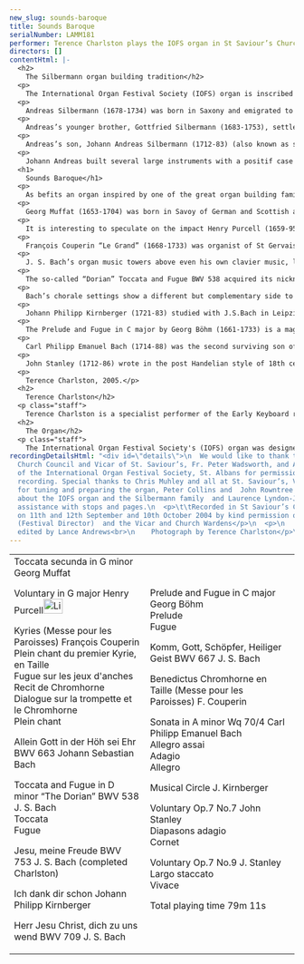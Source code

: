 ```yaml
---
new_slug: sounds-baroque
title: Sounds Baroque
serialNumber: LAMM181
performer: Terence Charlston plays the IOFS organ in St Saviour’s Church, St Albans
directors: []
contentHtml: |-
  <h2>
    The Silbermann organ building tradition</h2>
  <p>
    The International Organ Festival Society (IOFS) organ is inscribed by its builder, Peter Collins, with the dedication ‘A homage to Andreas Silbermann.’</p>
  <p>
    Andreas Silbermann (1678-1734) was born in Saxony and emigrated to Strasbourg in his twenties. After training with Eugen Casparini in Görlitz and Friedrich Ring in Strasbourg, he repaired several monastic instruments in Alsace. Although largely based in Strasbourg, he spent two years working in Paris for François Thierry. He also knew the French organist Louis Marchand (who famously fled from an organ playing contest with J. S. Bach) and the Austrian organ builder J. C. Egedacher.</p>
  <p>
    Andreas’s younger brother, Gottfried Silbermann (1683-1753), settled in Freiberg and was an influential maker of organs, most famously in Dresden. He became a wealthy man and knew many of the important central German players, including J. S. Bach. He was also celebrated for the pianos he built for Frederick the Great and for his clavichords (C. P. E. Bach was so devoted to his Silbermann clavichord, he wrote a piece of music about it).</p>
  <p>
    Andreas’s son, Johann Andreas Silbermann (1712-83) (also known as simply ‘Andreas’) learnt his trade at an early age from his father. He worked with his brothers in the family workshop in Strasbourg and made a study tour of important instruments in central Germany in 1741. He built over 50 organs in Alsace, Lorraine, Baden and Switzerland and knew the work of other organ builders, including Riepp and Gabler in Germany and François Thierry of the dynasty which built and maintained the Couperin organ in St Gervais, Paris. His pupils included J. A. Stein, the pioneer of the Viennese piano.</p>
  <p>
    Johann Andreas built several large instruments with a positif case behind the players back (Strasbourg, St Thomas, 1741 and Soultz-Haut-Rhin, 1750). Smaller organs included the second division within the main case above the player, a common trend in organ construction throughout Europe at this time. In this respect the IOFS organ is similar to the surviving 19-stop organ he built for St Georges, Châternois built in 1765.</p>
  <h1>
    Sounds Baroque</h1>
  <p>
    As befits an organ inspired by one of the great organ building families of the high Baroque, the music of Bach and his circle figures prominently on this disc. Representative works of Johann Sebastian are set alongside less familiar works by his most famous son, one of his pupils, Kirnberger, his near contemporary, Böhm, and by his French contemporary, the organist to Louis XIV, François Couperin. The IOFS organ embraces a certain spirit of entente cordiale in which the French, German and, to a lesser degree, Italian styles have been amalgamated. The music of Muffat and Purcell epitomises the ‘international’ stlye in Baroque music and, in tribute to the organ’s English maker, John Stanley carries the spirit of the Baroque into the post-Handelian age.</p>
  <p>
    Georg Muffat (1653-1704) was born in Savoy of German and Scottish ancestry and considered himself a pioneer in the introduction of the French and Italian musical styles to the German speaking lands. He spent his youth in Alsace and travelled widely before becoming organist to the Archbishop of Salzburg in 1677. He left Salzburg in 1687 and ended his days in the court of the Bishop of Passau. Muffat studied with the doyen of French music, Lully (who happened to be an Italian) and with Pasquini in Rome where he also met Corelli. He composed almost exclusively instrumental music, including several sets of Concerti Grossi after Corelli and a remarkable early violin sonata. Muffat published his organ music in Apparatus musico-organisticus (1690), including 12 organ toccatas arranged in the order of the church modes. The toccatas are modelled on the multi-sectional works of Frescobaldi and Pasquini with extreme contrasts of mood and material between sections. The French style is clearly evident in the use of dance meters and dotted rhythms. Muffat uses a system of symbols to indicate the precise ornamentation, indicates when and where the pedals should be used and the whole is beautifully and faultlessly engraved. Toccata secunda is a dark and severe work. The opening monumental chords establish the tonality of the mode while the following allegro section has a rhythmically unsettled character similar to the Corellian trio-sonata texture and its stock sequences made more poignant by its rhythmically unsettled character. This in turn becomes freer and slower, introducing the central section, an eerie fugue, strangely reminiscent of the night music in Purcell’s Fairy Queen. The final section returns to the mood of the opening allegro with massive chords and suspensions drawing the work to its powerful conclusion.</p>
  <p>
    It is interesting to speculate on the impact Henry Purcell (1659-95) would have had on eighteenth century music had he not been so tragically short lived. Of the same generation as Böhm and Muffat, he would surely have had a greater impact on Handel and his English imitators. Purcell rose to early fame in London and in addition to his court appointments and successes in the London theatre, he was organist of Westminster Abbey from 1679 until his death. His exquisite Voluntary in G major offers a tantalizing glimpse of his organ playing. It opens in the improvised style which accompanied the elevation of the host at mass and concludes with a brief Italian canzona. Purcell may well have heard such pieces from the many foreign organists in London during the late seventeenth century. He already knew some north German music from Draghi and his teacher John Blow and possibly through the emigré organ builder Bernard Smith, who was organist at St. Margaret’s, Westminster, the Abbey’s sister church. Along with Draghi and Blow, Purcell took part in a trial of organs in the Temple Church which became popularly known as the “battle of the organs”. Draghi championed an instrument by Renatus Harris while Blow and his pupil Purcell demonstrated the virtues of an instrument by Bernard Smith.</p>
  <p>
    François Couperin “Le Grand” (1668-1733) was organist of St Gervais in the Marais district of Paris from 1685 to 1723 and from 1693 was one of the four organists to the Royal Chapel. Two years before his court appointment, he had established his organ playing credentials through the publication of his first and only surviving book of organ pieces, the Pièces d’Orgue en deux Messes, l’une des Paroisses pour les Fêtes Solonelles l’autre pour les couvents (Music for organ comprising two masses, one for use in Parishes on Solemn feasts, the other for convents and monasteries). This innovative collection appeared with Royal patent and a flattering testimonial from Michel-Richard Delalande, a major composer of Parisian church music. The practice in French churches at this time encouraged the alternation of sung elements and organ music by replacing every other verse or section of plainsong or choral music with a short organ piece. Thus the five sections of the Kyrie recorded here would have been separated by four sections of plainsong. The art of the organist was to underline the character of the church modes and establish their impact according to the solemnity of the day or the nature of the liturgical action and drama. To this end, the organist marshalled the resources of his instrument by prescribed combinations of stops. These are clearly indicated in the titles of Couperin’s pieces and all the pieces recorded here feature reeds as solo voice or chorus combinations. The outer movements of the Kyrie versets employ the pedal reed for the plainsong, accompanied by a continuous texture of foundation tone called the plein jeu, while the other movements employ a dialogue between the reed sounds or the Chromhorne as a solo in the treble (recit) or the tenor (taille) as in the Benedictus. This last verset, which features the cromorne stop in the left hand with a continuo accompaniment shared between right hand and pedals, is closely related to Couperin’s own memorial pieces (tombeau literally meaning ‘tomb-stone’) such as the trio sonata, La Sultane, and those written by his uncle, Louis, and the viole de gambe virtuoso Marin Marais.</p>
  <p>
    J. S. Bach’s organ music towers above even his own clavier music, let alone the organ music of his contemporaries. Allein Gott in der Höh sei Ehr BWV 663 features an ornamented melody, but unlike BWV 709, the chorale melody is in the left hand (as in a French en taille piece) with long rests between each line, and the last note is held for over 10 bars. This hymn is the Lutheran paraphrase of the Gloria in excelsis Deo which was sung every Sunday except on special festivals. Bach sets the tune (derived from a Gregorian melody) in triple time, marking the top of the score ‘cantabile’ (to be played in a singing style). The flowing accompaniment figures mix with longer, sonorous notes derived from the chorale tune and add to the tender atmosphere. At the point in the melody corresponding to “Ohn Unterlaß” (without ceasing) the cantus firmus makes a dreamlike Adagio cadenza before the music continues. Both BWV 663 and 667 come from the collection known as ‘The Eighteen’ or the ‘Leipzig’ chorales; BWV 663 from the first part written in Bach’s hand between 1744 and 1748.</p>
  <p>
    The so-called “Dorian” Toccata and Fugue BWV 538 acquired its nickname from Spitta on account of the omission of the customary D minor key signature of one flat. Unique amongst the organ works, the toccata contains Bach’s own instructions for frequent changes between two manuals (Oberwerk and Positiv) and Bach may have played it to test the rebuilt organ at the Martinkerk, Kassel in 1732. These changes of sonority accentuate the sense of dialogue and argument inherent in the music. The texture reduces from five to three voices in the manner of a Vivaldi concerto and the virtuosity of the whole is underlined by the demanding, fully independent pedal part. The fugue is one Bach’s finest essays in vocal counterpoint. Its alla breve subject consists of a complete rise and fall of a modal D minor scale ideal for combination in stretto (a type of ‘round’ in which the theme is closely imitated by each subsequent entry) and rich harmonic effects in thirds and sixths. The four-voice texture is closely related to the 17th century ricercare style of masters such as Frescobaldi or Froberger.</p>
  <p>
    Bach’s chorale settings show a different but complementary side to his free organ works. Jesu, meine Freude BWV 753 is a fragment of just over 8 bars from the Klavierbüchlein für W. F. Bach probably compiled in 1720. The chorale melody appears as a single statement in the right hand ornamented by semiquaver figures accompanied by flowing two-part quaver movement in the left hand: a texture reminiscent of the French recit (see Couperin’s Recit de Chromhorne). Herr Jesu Christ, dich zu uns wend BWV 709 is an ornamented four-part setting with the chorale tune in the top voice as a single statement. It resembles movements from the Orgelbüchlein although the looser organization of motives suggests an early work influenced by Buxtehude or Böhm. Early work or not, Bach makes telling use of modulation to minor keys in the final phrase “und uns den Weg zur Wahrheit führ” (and lead us in the way to truth): the chorale was sung most Sundays before the sermon. It survives in a copy made by Kirnberger. Komm, Gott, Schöpfer, Heiliger Geist BWV 667 is based on another paraphrase of the Whitsun hymn and Gregorian melody, Veni Creator Spiritus. Bach’s setting is in two parts: the first with the cantus firmus in the top voice over a rhythmical triplet accompaniment virtually identical to the Orgelbüchlein setting BWV 631; the second section bursts out with vivid passage-work symbolic of the rushing Pentecostal wind, followed by the melody in pedals. BWV 667 may have been intended to conclude the collection known as ‘The Eighteen’ or ‘Leipzig’ chorales, where it was copied into Bach’s autograph by his pupil, Altnikol, after 1744.</p>
  <p>
    Johann Philipp Kirnberger (1721-83) studied with J.S.Bach in Leipzig and went on to work in Poland and Dresden before settling at the court in Berlin. He was an important teacher, rather than composer or performer and his historical importance rests more on his theoretical writings than his music. His position in Berlin enabled him to mix with the foremost musical thinkers of his day, notably Quantz, C. P. E. Bach and Marpurg and amass one of the finest music libraries in Europe for his patron, Princess Anna Amelie. A tireless advocate of J. S. Bach’s music, he devoted his later years to the publication of all Bach’s four-part chorale settings. His organ chorale Ich dank dir schon is written for two manuals and pedals and was published with examples of his songs and clavier music by C. P. E. Bach (Musikalisches Vierlerley, 1770). The hymn tune is played in long notes by the left hand against an elegant right hand melody repleat with triplets, trills and chromatic scales, typical of the period and perhaps imitating the violin and flute solos which graced the music rooms of Frederick the Great’s palace of Sans Souci in Potsdam. Kirnberger’s Musical Circle is one many eighteenth century pieces written to explore all twelve major and minor keys, attempting in one movement what Bach chose to exploit over 48 pairs of preludes and fugues. Kirnberger’s circle is confined to the minor keys, the major keys being only touched in passing. Such pieces were used to check an instrument’s tuning and temperament system, both equal and, as here on the St Saviour’s organ, unequal.</p>
  <p>
    The Prelude and Fugue in C major by Georg Böhm (1661-1733) is a magnificent example of a large-scale free (not based on a hymn tune) organ work. It combines elements of the North German tradition (such as the opening pedal solo, without which no organ recital would have been complete) with the improvisatory and fugal elements of the Italian toccata. The rhythmic vitality of the fugue and strength of the prelude’s bass-line mark Böhm as an inventive and original character. Born in Ohrdruf, he moved to Hamburg in 1693 where he had the opportunity to hear Reincken in Hamburg, Vincent Lübeck in Stade and Buxtehude in Lübeck, eventually settling in Lüneburg in 1698 as organist of the Johanniskirche, a post he held until his death. As one of the most significant figures of his generation, it is not surprising to find similarities between his musical style and that of J. S. Bach. Böhm’s teacher, Hildebrandt, had been taught by members of Bach’s family in Arnstadt and Ehrfurt and it is likely that Böhm taught the young J. S. Bach.</p>
  <p>
    Carl Philipp Emanuel Bach (1714-88) was the second surviving son of J. S. Bach and his first wife, Maria Barbara. He served the flute-playing Frederick the Great as harpsichordist in Berlin for thirty years before moving to Hamburg in 1768 as Kantor of the five principal churches until his death. He was a prolific composer and retained some measure of historical importance through his pioneering Essay on the True Art of Playing Keyboard Instruments (1753). A certain cult of original genius surrounded him in Hamburg and his wide correspondence (including Klopstock, Gerstenberg, Diderot and Mozart’s patron, van Swieten) testifies to his broader artistic and aesthetic life. Of his celebrated keyboard playing and compositions, Schubart (1784) said, “There is no other so rich in invention, so exhaustive in new turns of phrase, so perfect in harmony” and Charles Burney considered him, “one of the greatest composers for keyed instruments, but the best player from the point of expression.” His greatest love was the clavichord and, in contrast to his father, his organ music (several fine sonatas, two concertos and some fugues) forms a relatively small part of his vast output. Six organ sonatas were written in the mid-1750s for Frederick the Great’s sister, Princess Anna Amelie, who was a keen organist (also Kirnberger’s patron) and published posthumously. A 22-rank organ with two manuals and separate pedal division was built for the princess in Berlin in 1755. The fourth Sonata in A minor is a fine example of the empfindsamer Stil (highly expressive style): the musical equivalent of the ‘Sturm und Drang’ movement in poetry, which also caught the imagination of Haydn at this time. The Sonata is symphonic in scale: heroic in the minor key outer movements; serene in the slow Adagio.</p>
  <p>
    John Stanley (1712-86) wrote in the post Handelian style of 18th century London. He is chiefly remembered today for his thirty organ voluntaries published in three volumes between 1748 and 1754 although many were probably written much earlier. Blinded in a domestic accident at the age of two, Stanley possessed a remarkable musical memory and enjoyed a successful London career as soloist and teacher. He assisted Handel, directing several oratorio performances and assuming musical responsibility for the Lenten oratorio series in Covent Garden upon Handel’s death. He was organist of several London churches, most notably the Church of the Inner Temple from 1734. The Voluntary Op.7 No.7 like most 18th century organ voluntaries has two movements: a slow introduction for the Diapasons (the English equivalent to the French fonds d’orgue registration) followed by a fast movement featuring the Cornet stop, another import from continental organ design, here played by the right hand. I perform this piece a tone lower than written to accommodate the temperament of the St Saviour’s organ. The G major Voluntary Op.7 No.9 (also in two movements) is a Galant style prelude and fugue in the best traditions of Handelian oratorio overtures.</p>
  <p>
    Terence Charlston, 2005.</p>
  <h2>
    Terence Charlston</h2>
  <p class="staff">
    Terence Charlston is a specialist performer of the Early Keyboard repertoire. He has given concerts world-wide and appeared on over 40 commercial CDs on harpsichord, organ, virginals, clavichord and fortepiano. For the National Trust, he has recently recorded all the playable keyboard instruments of the Fenton House Collection in Hampstead, London. His solo recording of Bach organ music (<a href="./bach.htm">Sounds of Bach</a>) has been greeted with critical acclaim as have his solo harpsichord recordings of Bach and Couperin and the Rameau Pièces de clavecin en concerts (BIS-CD-1385). Researches into English music of the Restoration period have resulted in a complete recording of Matthew Locke’s organ and harpsichord music (Deux-Elles DXL 1047) and an edition of thirteen keyboard pieces (Peacock Press, 2004). A member of the ensemble London Baroque, he teaches at the Royal Academy of Music and has given master classes in Germany, USA and Mexico.</p>
  <h2>
    The Organ</h2>
  <p class="staff">
    The International Organ Festival Society's (IOFS) organ was designed by Peter Collins Organ Builders Ltd. in 1989, in the style of Andreas Silbermann and the French branch of the Silbermann family. Surviving instruments were studied and the pipe scales were based on studies of contemporary sources by Bernhardt Edskes. The case closely follows the Predigerkirche, Basle with carving by Siegfried Pietsch. The action is suspended in true French manner and there are two large wedge bellows built into the podium of the instrument. The organ stands in St Saviour's Church, St Albans by kind permission of the Vicar and the Parochial Church Council.</p>
recordingDetailsHtml: "<div id=\"details\">\n  We would like to thank the Parochial
  Church Council and Vicar of St. Saviour’s, Fr. Peter Wadsworth, and Andrew Lucas
  of the International Organ Festival Society, St. Albans for permission to make this
  recording. Special thanks to Chris Muhley and all at St. Saviour’s, Vincent Woodstock
  for tuning and preparing the organ, Peter Collins and  John Rowntree for information
  about the IOFS organ and the Silbermann family  and Laurence Lyndon-Jones for his
  assistance with stops and pages.\n  <p>\t\tRecorded in St Saviour’s Church, St Albans
  on 11th and 12th September and 10th October 2004 by kind permission of Andrew Lucas
  (Festival Director)  and the Vicar and Church Wardens</p>\n  <p>\n    Recorded and
  edited by Lance Andrews<br>\n    Photograph by Terence Charlston</p>\n</div>"
---
```


<table class="tracktable">
  <tbody>
    <tr>
      <td class="column1">
        Toccata secunda in G minor <span class="composer">Georg Muffat</span>
        <p>
          Voluntary in G major <span class="composer">Henry Purcell</span><a href="cliplinks/baroque.ram"><img alt="Listen to this track" src="/web/20121018000535im_/http://www.lammas.co.uk/sites/default/files/mobileplugin/180x180/47790a0917f8459f5d041f2791e4566b.gif" style="width: 34px; height: 26px;"></a></p>
        <p>
          Kyries (Messe pour les Paroisses) <span class="composer">François Couperin</span><br>
          Plein chant du premier Kyrie, en Taille<br>
          Fugue sur les jeux d'anches<br>
          Recit de Chromhorne<br>
          Dialogue sur la trompette et le Chromhorne<br>
          Plein chant</p>
        <p>
          Allein Gott in der Höh sei Ehr BWV 663 <span class="composer">Johann Sebastian Bach</span></p>
        <p>
          Toccata and Fugue in D minor “The Dorian” BWV 538<span class="composer"> J. S. Bach</span><br>
          Toccata<br>
          Fugue</p>
        <p>
          Jesu, meine Freude BWV 753 <span class="composer">J. S. Bach (completed Charlston)</span></p>
        <p>
          Ich dank dir schon <span class="composer">Johann Philipp Kirnberger</span></p>
        <p>
          Herr Jesu Christ, dich zu uns wend BWV 709 <span class="composer">J. S. Bach</span></p>
      </td>
      <td class="column2">
        Prelude and Fugue in C major <span class="composer">Georg Böhm</span><br>
        Prelude<br>
        Fugue
        <p>
          Komm, Gott, Schöpfer, Heiliger Geist BWV 667<span class="composer"> J. S. Bach</span></p>
        <p>
          Benedictus Chromhorne en Taille (Messe pour les Paroisses) <span class="composer">F. Couperin</span></p>
        <p>
          Sonata in A minor Wq 70/4 <span class="composer">Carl Philipp Emanuel Bach</span><br>
          Allegro assai<br>
          Adagio<br>
          Allegro</p>
        <p>
          Musical Circle <span class="composer">J. Kirnberger</span></p>
        <p>
          Voluntary Op.7 No.7 <span class="composer">John Stanley</span><br>
          Diapasons adagio<br>
          Cornet</p>
        <p>
          Voluntary Op.7 No.9 <span class="composer">J. Stanley</span><br>
          Largo staccato<br>
          Vivace</p>
        <p>				<span id="playingtime">Total playing time 79m 11s</span></p>
      </td>
    </tr>
  </tbody>
</table>
